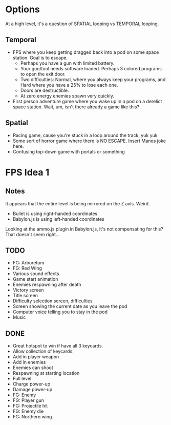# Options
At a high level, it's a question of SPATIAL looping vs TEMPORAL looping.

## Temporal
* FPS where you keep getting dragged back into a pod on some space station. Goal is to escape.
  * Perhaps you have a gun with limited battery.
  * Your gun/tool needs software loaded. Perhaps 3 colored programs to open the exit door.
  * Two difficulties: Normal, where you always keep your programs, and Hard where you have a 25% to lose each one.
  * Doors are destructible.
  * At zero energy enemies spawn very quickly.
* First person adventure game where you wake up in a pod on a derelict space station. Wait, um, isn't there already a game like this?

## Spatial
* Racing game, cause you're stuck in a loop around the track, yuk yuk
* Some sort of horror game where there is NO ESCAPE. Insert Manos joke here.
* Confusing top-down game with portals or something

# FPS Idea 1

## Notes
It appears that the entire level is being mirrored on the Z axis. Weird.
* Bullet is using right-handed coordinates
* Babylon.js is using left-handed coordinates

Looking at the ammo.js plugin in Babylon.js, it's not compensating for this? That doesn't seem right...

## TODO
* FG: Arboretum
* FG: Red Wing
* Various sound effects
* Game start animation
* Enemies respawning after death
* Victory screen
* Title screen
* Difficulty selection screen, difficulties
* Screen showing the current date as you leave the pod
* Computer voice telling you to stay in the pod
* Music

## DONE
* Great hotspot to win if have all 3 keycards.
* Allow collection of keycards.
* Add in player weapon
* Add in enemies
* Enemies can shoot
* Respawning at starting location
* Full level
* Charge power-up
* Damage power-up
* FG: Enemy
* FG: Player gun
* FG: Projectile hit
* FG: Enemy die
* FG: Northern wing
